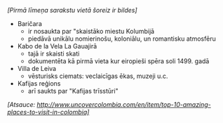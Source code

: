 *[Pirmā līmeņa sarakstu vietā šoreiz ir bildes]*

* Baričara
    * ir nosaukta par "skaistāko miestu Kolumbijā
    * piedāvā unikālu nomierinošu, koloniālu, un romantisku atmosfēru
* Kabo de la Vela La Gauajirā
    * tajā ir skaisti skati
    * dokumentēta kā pirmā vieta kur eiropieši spēra soli 1499. gadā
* Villa de Leiva
    * vēsturisks ciemats: veclaicīgas ēkas, muzeji u.c.
* Kafijas reģions
    * arī saukts par "Kafijas trīsstūri"
    
*[Atsauce: http://www.uncovercolombia.com/en/item/top-10-amazing-places-to-visit-in-colombia]*
